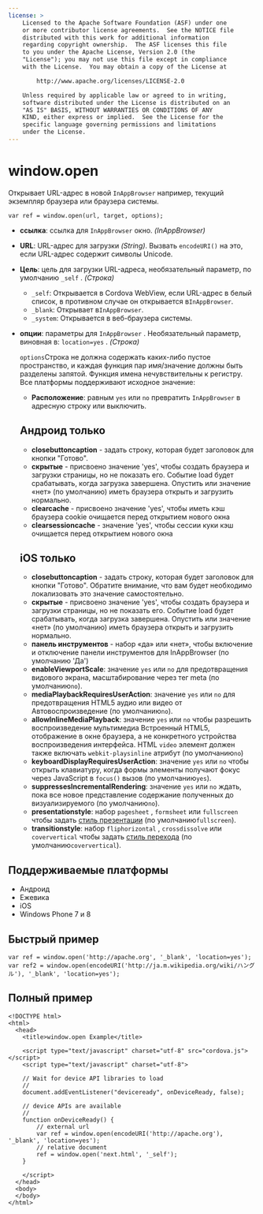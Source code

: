```yaml
---
license: >
    Licensed to the Apache Software Foundation (ASF) under one
    or more contributor license agreements.  See the NOTICE file
    distributed with this work for additional information
    regarding copyright ownership.  The ASF licenses this file
    to you under the Apache License, Version 2.0 (the
    "License"); you may not use this file except in compliance
    with the License.  You may obtain a copy of the License at

        http://www.apache.org/licenses/LICENSE-2.0

    Unless required by applicable law or agreed to in writing,
    software distributed under the License is distributed on an
    "AS IS" BASIS, WITHOUT WARRANTIES OR CONDITIONS OF ANY
    KIND, either express or implied.  See the License for the
    specific language governing permissions and limitations
    under the License.
---
```


# window.open

Открывает URL-адрес в новой `InAppBrowser` например, текущий экземпляр браузера или браузера системы.

    var ref = window.open(url, target, options);
    

*   **ссылка**: ссылка для `InAppBrowser` окно. *(InAppBrowser)*

*   **URL**: URL-адрес для загрузки *(String)*. Вызвать `encodeURI()` на это, если URL-адрес содержит символы Unicode.

*   **Цель**: цель для загрузки URL-адреса, необязательный параметр, по умолчанию `_self` . *(Строка)*
    
    *   `_self`: Открывается в Cordova WebView, если URL-адрес в белый список, в противном случае он открывается в`InAppBrowser`.
    *   `_blank`: Открывает в`InAppBrowser`.
    *   `_system`: Открывается в веб-браузера системы.

*   **опции**: параметры для `InAppBrowser` . Необязательный параметр, виновная в: `location=yes` . *(Строка)*
    
    `options`Строка не должна содержать каких-либо пустое пространство, и каждая функция пар имя/значение должны быть разделены запятой. Функция имена нечувствительны к регистру. Все платформы поддерживают исходное значение:
    
    *   **Расположение**: равным `yes` или `no` превратить `InAppBrowser` в адресную строку или выключить.
    ## Андроид только
    
    *   **closebuttoncaption** - задать строку, которая будет заголовок для кнопки "Готово". 
    *   **скрытые** - присвоено значение 'yes', чтобы создать браузера и загрузки страницы, но не показать его. Событие load будет срабатывать, когда загрузка завершена. Опустить или значение «нет» (по умолчанию) иметь браузера открыть и загрузить нормально. 
    *   **clearcache** - присвоено значение 'yes', чтобы иметь кэш браузера cookie очищается перед открытием нового окна
    *   **clearsessioncache** - значение 'yes', чтобы сессии куки кэш очищается перед открытием нового окна
    ## iOS только
    
    *   **closebuttoncaption** - задать строку, которая будет заголовок для кнопки "Готово". Обратите внимание, что вам будет необходимо локализовать это значение самостоятельно.
    *   **скрытые** - присвоено значение 'yes', чтобы создать браузера и загрузки страницы, но не показать его. Событие load будет срабатывать, когда загрузка завершена. Опустить или значение «нет» (по умолчанию) иметь браузера открыть и загрузить нормально. 
    *   **панель инструментов** - набор «да» или «нет», чтобы включение и отключение панели инструментов для InAppBrowser (по умолчанию 'Да')
    *   **enableViewportScale**: значение `yes` или `no` для предотвращения видового экрана, масштабирование через тег meta (по умолчанию`no`).
    *   **mediaPlaybackRequiresUserAction**: значение `yes` или `no` для предотвращения HTML5 аудио или видео от Автовоспроизведение (по умолчанию`no`).
    *   **allowInlineMediaPlayback**: значение `yes` или `no` чтобы разрешить воспроизведение мультимедиа Встроенный HTML5, отображение в окне браузера, а не конкретного устройства воспроизведения интерфейса. HTML `video` элемент должен также включать `webkit-playsinline` атрибут (по умолчанию`no`)
    *   **keyboardDisplayRequiresUserAction**: значение `yes` или `no` чтобы открыть клавиатуру, когда формы элементы получают фокус через JavaScript в `focus()` вызов (по умолчанию`yes`).
    *   **suppressesIncrementalRendering**: значение `yes` или `no` ждать, пока все новое представление содержание полученных до визуализируемого (по умолчанию`no`).
    *   **presentationstyle**: набор `pagesheet` , `formsheet` или `fullscreen` чтобы задать [стиль презентации][1] (по умолчанию`fullscreen`).
    *   **transitionstyle**: набор `fliphorizontal` , `crossdissolve` или `coververtical` чтобы задать [стиль перехода][2] (по умолчанию`coververtical`).

 [1]: http://developer.apple.com/library/ios/documentation/UIKit/Reference/UIViewController_Class/Reference/Reference.html#//apple_ref/occ/instp/UIViewController/modalPresentationStyle
 [2]: http://developer.apple.com/library/ios/#documentation/UIKit/Reference/UIViewController_Class/Reference/Reference.html#//apple_ref/occ/instp/UIViewController/modalTransitionStyle

## Поддерживаемые платформы

*   Андроид
*   Ежевика
*   iOS
*   Windows Phone 7 и 8

## Быстрый пример

    var ref = window.open('http://apache.org', '_blank', 'location=yes');
    var ref2 = window.open(encodeURI('http://ja.m.wikipedia.org/wiki/ハングル'), '_blank', 'location=yes');
    

## Полный пример

    <!DOCTYPE html>
    <html>
      <head>
        <title>window.open Example</title>
    
        <script type="text/javascript" charset="utf-8" src="cordova.js"></script>
        <script type="text/javascript" charset="utf-8">
    
        // Wait for device API libraries to load
        //
        document.addEventListener("deviceready", onDeviceReady, false);
    
        // device APIs are available
        //
        function onDeviceReady() {
            // external url
            var ref = window.open(encodeURI('http://apache.org'), '_blank', 'location=yes');
            // relative document
            ref = window.open('next.html', '_self');
        }
    
        </script>
      </head>
      <body>
      </body>
    </html>